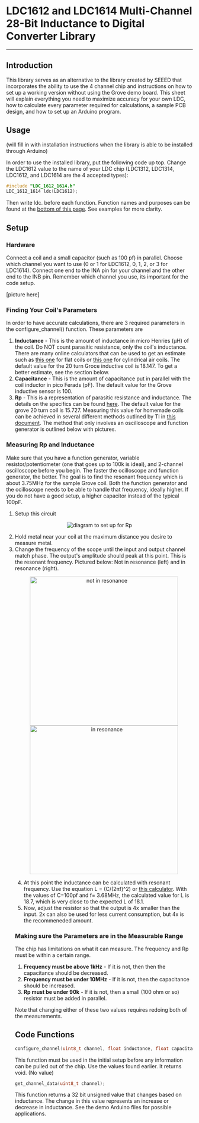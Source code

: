 # LDC1612 and LDC1614 Multi-Channel 28-Bit Inductance to Digital Converter Library

<hr>

## Introduction

This library serves as an alternative to the library created by SEEED that incorporates the ability to use the 4 channel chip and instructions on how to set up a working version without using the Grove demo board. This sheet will explain everything you need to maximize accuracy for your own LDC, how to calculate every parameter required for calculations, a sample PCB design, and how to set up an Arduino program.

## Usage

(will fill in with installation instructions when the library is able to be installed through Arduino)

In order to use the installed library, put the following code up top. Change the LDC1612 value to the name of your LDC chip (LDC1312, LDC1314, LDC1612, and LDC1614 are the 4 accepted types):
```c
#include "LDC_1612_1614.h"
LDC_1612_1614 ldc(LDC1612);
```
Then write ldc. before each function. Function names and purposes can be found at the [bottom of this page](https://github.com/Quillington/LDC_1612_1614/blob/master/README.md#code-functions). See examples for more clarity.

## Setup

### Hardware

Connect a coil and a small capacitor (such as 100 pf) in parallel. Choose which channel you want to use (0 or 1 for LDC1612, 0, 1, 2, or 3 for LDC1614). Connect one end to the INA pin for your channel and the other end to the INB pin. Remember which channel you use, its important for the code setup.

[picture here]

### Finding Your Coil's Parameters

In order to have accurate calculations, there are 3 required parameters in the configure_channel() function. These parameters are 
1. **Inductance** - This is the amount of inductance in micro Henries (µH) of the coil. Do NOT count parasitic resistance, only the coil's inductance. There are many online calculators that can be used to get an estimate such as [this one](http://www.circuits.dk/calculator_flat_spiral_coil_inductor.htm) for flat coils or [this one](https://www.allaboutcircuits.com/tools/coil-inductance-calculator/) for cylindrical air coils. The default value for the 20 turn Groce inductive coil is 18.147. To get a better estimate, see the section below.
2. **Capacitance** - This is the amount of capacitance put in parallel with the coil inductor in pico Ferads (pF). The default value for the Grove inductive sensor is 100.
3. **Rp** - This is a representation of parasitic resistance and inductance. The details on the specifics can be found [here](https://www.ti.com/lit/an/snaa221b/snaa221b.pdf?ts=1687778558050&ref_url=https%253A%252F%252Fwww.ti.com%252Fproduct%252Fde-de%252FLDC1612). The default value for the grove 20 turn coil is 15.727. Measuring this value for homemade coils can be achieved in several different methods outlined by TI in [this document](https://www.ti.com/lit/an/snoa936/snoa936.pdf?ts=1687797220953&ref_url=https%253A%252F%252Fwww.google.com%252F). The method that only involves an oscilloscope and function generator is outlined below with pictures.

### Measuring Rp and Inductance

Make sure that you have a function generator, variable resistor/potentiometer (one that goes up to 100k is ideal), and 2-channel oscilloscope before you begin. The faster the ocilloscope and function generator, the better. The goal is to find the resonant frequency which is about 3.75MHz for the sample Grove coil. Both the function generator and the ocilloscope needs to be able to handle that frequency, ideally higher. If you do not have a good setup, a higher capacitor instead of the typical 100pF.
1. Setup this circuit
<p align="center">
  <img src="https://github.com/Quillington/LDC_1612_1614/assets/66843400/5b863a93-ff89-4c5c-96d8-009d9eebbcca" alt="diagram to set up for Rp"/>
</p>
<ol start=2>
  <li>Hold metal near your coil at the maximum distance you desire to measure metal.</li>
  <li>Change the frequency of the scope until the input and output channel match phase. The output's amplitude should peak at this point. This is the resonant frequency. Pictured below: Not in resonance (left) and in resonance (right).</li>
<p align="center">
<img src="https://github.com/Quillington/LDC_1612_1614/assets/66843400/8a34925a-9ecc-40f7-8a53-7a0f95d5843e" alt="not in resonance" width="400"/>
<img src="https://github.com/Quillington/LDC_1612_1614/assets/66843400/67159a9f-991d-4831-9e32-ea89a89eae91" alt="in resonance" width="400"/>
</p>
<ol start=4>
  <li>At this point the inductance can be calculated with resonant frequency. Use the equation L = (C/(2πf)^2) or <a href="https://www.omnicalculator.com/physics/resonant-frequency-lc">this calculator</a>. With the values of C=100pf and f= 3.68MHz, the calculated value for L is 18.7, which is very close to the expected L of 18.1.</li>
  <li>Now, adjust the resistor so that the output is 4x smaller than the input. 2x can also be used for less current consumption, but 4x is the recommeneded amount.</li>
</ol>

### Making sure the Parameters are in the Measurable Range

The chip has limitations on what it can measure. The frequency and Rp must be within a certain range.
1. **Frequency must be above 1kHz** - If it is not, then then the capacitance should be decreased.
2. **Frequency must be under 10MHz** - If it is not, then the capacitance should be increased.
3. **Rp must be under 90k** - If it is not, then a small (100 ohm or so) resistor must be added in parallel.

Note that changing either of these two values requires redoing both of the measurements.

## Code Functions
```c
configure_channel(uint8_t channel, float inductance, float capacitance, float Rp);
```
This function must be used in the initial setup before any information can be pulled out of the chip. Use the values found earlier. It returns void. (No value)
```c
get_channel_data(uint8_t channel);
```
This function returns a 32 bit unsigned value that changes based on inductance. The change in this value represents an increase or decrease in inductance. See the demo Arduino files for possible applications.
